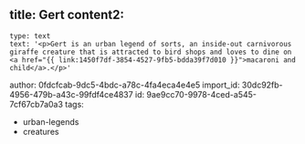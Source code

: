 title: Gert
content2:
  -
    type: text
    text: '<p>Gert is an urban legend of sorts, an inside-out carnivorous giraffe creature that is attracted to bird shops and loves to dine on <a href="{{ link:1450f7df-3854-4527-9fb5-bdda39f7d010 }}">macaroni and child</a>.</p>'
author: 0fdcfcab-9dc5-4bdc-a78c-4fa4eca4e4e5
import_id: 30dc92fb-4956-479b-a43c-99fdf4ce4837
id: 9ae9cc70-9978-4ced-a545-7cf67cb7a0a3
tags:
  - urban-legends
  - creatures
